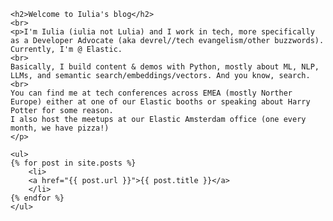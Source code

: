 <body>
    
    <h2>Welcome to Iulia's blog</h2>
    <br>
    <p>I'm Iulia (iulia not Lulia) and I work in tech, more specifically as a Developer Advocate (aka devrel//tech evangelism/other buzzwords). Currently, I'm @ Elastic.
    <br>
    Basically, I build content & demos with Python, mostly about ML, NLP, LLMs, and semantic search/embeddings/vectors. And you know, search.
    <br>
    You can find me at tech conferences across EMEA (mostly Norther Europe) either at one of our Elastic booths or speaking about Harry Potter for some reason.
    I also host the meetups at our Elastic Amsterdam office (one every month, we have pizza!)
    </p>
    
    <ul>
    {% for post in site.posts %}
        <li>
        <a href="{{ post.url }}">{{ post.title }}</a>
        </li>
    {% endfor %}
    </ul>


</body>
